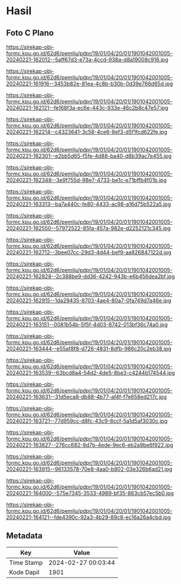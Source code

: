# Hasil

## Foto C Plano

https://sirekap-obj-formc.kpu.go.id/62d6/pemilu/pdpr/19/01/04/20/01/1901042001005-20240221-162012--5aff67d3-e73a-4ccd-938a-d8a19008c916.jpg

https://sirekap-obj-formc.kpu.go.id/62d6/pemilu/pdpr/19/01/04/20/01/1901042001005-20240221-161916--3453b82e-81ea-4c8b-b30b-0d39e766d65d.jpg

https://sirekap-obj-formc.kpu.go.id/62d6/pemilu/pdpr/19/01/04/20/01/1901042001005-20240221-162121--fe168f3a-ec6e-443c-933e-46c2b8c47e57.jpg

https://sirekap-obj-formc.kpu.go.id/62d6/pemilu/pdpr/19/01/04/20/01/1901042001005-20240221-162214--c4323641-3c58-4ce6-8ef3-d5f1fcd622fe.jpg

https://sirekap-obj-formc.kpu.go.id/62d6/pemilu/pdpr/19/01/04/20/01/1901042001005-20240221-162301--e2bb5d65-f5fe-4d88-ba40-d8b39ac7e455.jpg

https://sirekap-obj-formc.kpu.go.id/62d6/pemilu/pdpr/19/01/04/20/01/1901042001005-20240221-162348--3e9f755d-98e7-4733-be1c-e71bffb4f01b.jpg

https://sirekap-obj-formc.kpu.go.id/62d6/pemilu/pdpr/19/01/04/20/01/1901042001005-20240221-163313--ba7a440c-fe80-4433-ac98-a16d75b522a5.jpg

https://sirekap-obj-formc.kpu.go.id/62d6/pemilu/pdpr/19/01/04/20/01/1901042001005-20240221-162550--57972522-85fa-457a-982e-d2252121c345.jpg

https://sirekap-obj-formc.kpu.go.id/62d6/pemilu/pdpr/19/01/04/20/01/1901042001005-20240221-162712--3bee07cc-29d3-4d44-bef9-aa826847122d.jpg

https://sirekap-obj-formc.kpu.go.id/62d6/pemilu/pdpr/19/01/04/20/01/1901042001005-20240221-162828--2c388be9-dd36-4242-943b-e6b456dea2bf.jpg

https://sirekap-obj-formc.kpu.go.id/62d6/pemilu/pdpr/19/01/04/20/01/1901042001005-20240221-162915--1da29435-8703-4ae4-80a7-0fa749d7a46e.jpg

https://sirekap-obj-formc.kpu.go.id/62d6/pemilu/pdpr/19/01/04/20/01/1901042001005-20240221-163151--0081b54b-5f5f-4d03-8742-013bf36c74a0.jpg

https://sirekap-obj-formc.kpu.go.id/62d6/pemilu/pdpr/19/01/04/20/01/1901042001005-20240221-163444--e55af8f8-d726-4831-8dfb-986c20c2eb38.jpg

https://sirekap-obj-formc.kpu.go.id/62d6/pemilu/pdpr/19/01/04/20/01/1901042001005-20240221-163539--63bcd8a4-54d2-4de5-8be3-c4244b174544.jpg

https://sirekap-obj-formc.kpu.go.id/62d6/pemilu/pdpr/19/01/04/20/01/1901042001005-20240221-163631--31d5eca8-db88-4b77-af4f-f7e658ed217c.jpg

https://sirekap-obj-formc.kpu.go.id/62d6/pemilu/pdpr/19/01/04/20/01/1901042001005-20240221-163721--77d959cc-d8fc-43c9-8ccf-5a1d5af3030c.jpg

https://sirekap-obj-formc.kpu.go.id/62d6/pemilu/pdpr/19/01/04/20/01/1901042001005-20240221-163827--276cc682-8d7b-4ede-9ec6-eb2a9be6f922.jpg

https://sirekap-obj-formc.kpu.go.id/62d6/pemilu/pdpr/19/01/04/20/01/1901042001005-20240221-163915--96133578-70e8-4aa0-b802-03e326b6ad21.jpg

https://sirekap-obj-formc.kpu.go.id/62d6/pemilu/pdpr/19/01/04/20/01/1901042001005-20240221-164000--575e7345-3533-4989-bf35-863cb57ec5b0.jpg

https://sirekap-obj-formc.kpu.go.id/62d6/pemilu/pdpr/19/01/04/20/01/1901042001005-20240221-164121--fde4390c-92a3-4b29-89c8-ec16a26a4cbd.jpg


## Metadata

| Key        | Value               |
| ---------- | ------------------- |
| Time Stamp | 2024-02-27 00:03:44 |
| Kode Dapil | 1901                |



